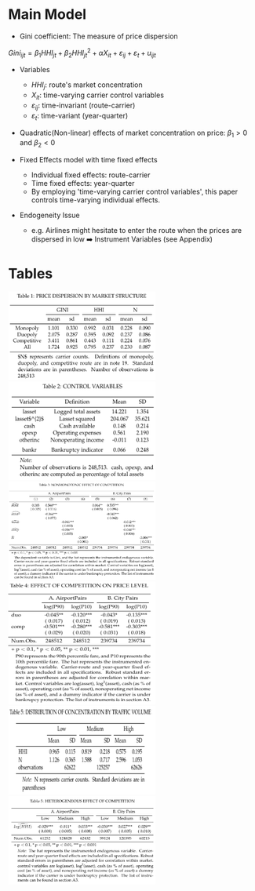 # Main Model

* Gini coefficient: The measure of price dispersion

$Gini_{ijt} = \beta_{1}HHI_{jt} + \beta_{2}HHI_{jt}^{2} + \alpha X_{it} + \varepsilon_{ij} + \varepsilon_{t} + u_{ijt}$

* Variables
  - $HHI_{j}$: route's market concentration
  - $X_{it}$: time-varying carrier control variables
  - $\varepsilon_{ij}$: time-invariant (route-carrier)
  - $\varepsilon_{t}$: time-variant (year-quarter)

* Quadratic(Non-linear) effects of market concentration on price: $\beta_{1} > 0$ and $\beta_{2}<0$

* Fixed Effects model with time fixed effects
  - Individual fixed effects: route-carrier
  - Time fixed effects: year-quarter
  - By employing 'time-varying carrier control variables', this paper controls time-varying individual effects.

* Endogeneity Issue
  - e.g. Airlines might hesitate to enter the route when the prices are dispersed in low :arrow_right: Instrument Variables (see Appendix)

# Tables

<div id="Table 1 and 2">
  <a href="./Table1.R">
    <img src="./Results/Table1.png" title="Table 1" alt="Table 1" width="300.3" height="181"/>
  </a>
  <a href="./Table2.R">
    <img src="./Results/Table2.png" title="Table 2" alt="Table 2" width="300.3" height="201"/>
  </a>
</div>

<div id="Table 3 and 4">
  <a href="./Table3.R">
    <img src="./Results/Table3.png" title="Table 3" alt="Table 3" width="300.3" height="201"/>
  </a>
  <a href="./Table4.R">
    <img src="./Results/Table4.png" title="Table 4" alt="Table 4" width="300.3" height="251"/>
  </a>
</div>

<div id="Table 5 and 6">
  <a href="./Table5.R">
    <img src="./Results/Table5.png" title="Table 5" alt="Table 5" width="300.3" height="181"/>
  </a>
  <a href="./Table6.R">
    <img src="./Results/Table6.png" title="Table 6" alt="Table 6" width="300.3" height="180"/>
  </a>
</div>
